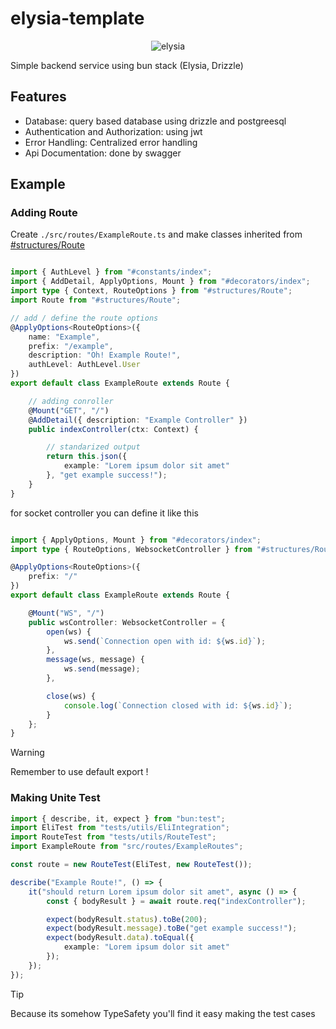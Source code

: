 # elysia-template

<center>

![elysia](https://elysiajs.com/assets/elysia_v.webp)

</center>

Simple backend service using bun stack (Elysia, Drizzle)

## Features

- Database: query based database using drizzle and postgreesql
- Authentication and Authorization: using jwt
- Error Handling: Centralized error handling
- Api Documentation: done by swagger

## Example

### Adding Route

Create `./src/routes/ExampleRoute.ts` and make classes inherited from [#structures/Route](./src/libs/structures/Route.ts)

```ts

import { AuthLevel } from "#constants/index";
import { AddDetail, ApplyOptions, Mount } from "#decorators/index";
import type { Context, RouteOptions } from "#structures/Route";
import Route from "#structures/Route";

// add / define the route options
@ApplyOptions<RouteOptions>({
    name: "Example",
    prefix: "/example",
    description: "Oh! Example Route!",
    authLevel: AuthLevel.User
})
export default class ExampleRoute extends Route {

    // adding conroller
    @Mount("GET", "/")
    @AddDetail({ description: "Example Controller" })
    public indexController(ctx: Context) {

        // standarized output
        return this.json({
            example: "Lorem ipsum dolor sit amet"
        }, "get example success!");
    }
}

```

for socket controller you can define it like this

```ts

import { ApplyOptions, Mount } from "#decorators/index";
import type { RouteOptions, WebsocketController } from "#structures/Route";

@ApplyOptions<RouteOptions>({
    prefix: "/"
})
export default class ExampleRoute extends Route {

    @Mount("WS", "/")
    public wsController: WebsocketController = {
        open(ws) {
            ws.send(`Connection open with id: ${ws.id}`);
        },
        message(ws, message) {
            ws.send(message);
        },

        close(ws) {
            console.log(`Connection closed with id: ${ws.id}`);
        }
    };
}

```

> [!WARNING]
> Remember to use default export !

### Making Unite Test

```ts
import { describe, it, expect } from "bun:test";
import EliTest from "tests/utils/EliIntegration";
import RouteTest from "tests/utils/RouteTest";
import ExampleRoute from "src/routes/ExampleRoutes";

const route = new RouteTest(EliTest, new RouteTest());

describe("Example Route!", () => {
    it("should return Lorem ipsum dolor sit amet", async () => {
        const { bodyResult } = await route.req("indexController");

        expect(bodyResult.status).toBe(200);
        expect(bodyResult.message).toBe("get example success!");
        expect(bodyResult.data).toEqual({
            example: "Lorem ipsum dolor sit amet"
        });
    });
});
```

> [!TIP]
> Because its somehow TypeSafety you'll find it easy making the test cases